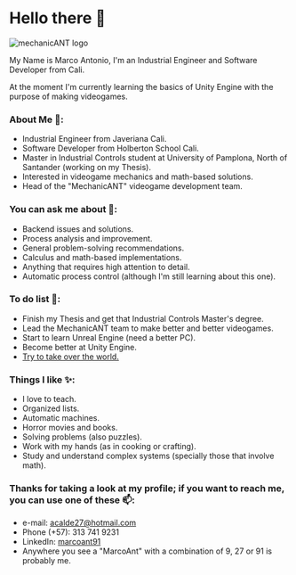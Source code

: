 ﻿# Hello there 👋

![mechanicANT logo](F:\HOLBERTON\marcoANT9)


My Name is Marco Antonio, I'm an Industrial Engineer and Software Developer from Cali. 

At the moment I'm currently learning the basics of Unity Engine with the purpose of making videogames.

### About Me 🤔:

* Industrial Engineer from Javeriana Cali.
* Software Developer from Holberton School Cali.
* Master in Industrial Controls student at University of Pamplona, North of Santander (working on my Thesis).
* Interested in videogame mechanics and math-based solutions.
* Head of the "MechanicANT" videogame development team.

### You can ask me about 💬:

* Backend issues and solutions.
* Process analysis and improvement.
* General problem-solving recommendations.
* Calculus and math-based implementations.
* Anything that requires high attention to detail.
* Automatic process control (although I'm still learning about this one).

### To do list 🌱:

* Finish my Thesis and get that Industrial Controls Master's degree.
* Lead the MechanicANT team to make better and better videogames.
* Start to learn Unreal Engine (need a better PC).
* Become better at Unity Engine.
* [Try to take over the world.](https://www.youtube.com/watch?v=2B3slX6-_20)
    
### Things I like ✨:

* I love to teach.
* Organized lists.
* Automatic machines.
* Horror movies and books.
* Solving problems (also puzzles).
* Work with my hands (as in cooking or crafting).
* Study and understand complex systems (specially those that involve math).
    

### Thanks for taking a look at my profile; if you want to reach me, you can use one of these 📫:

* e-mail: acalde27@hotmail.com
* Phone (+57): 313 741 9231
* LinkedIn: [marcoant91](https://www.linkedin.com/in/marcoant91/)
* Anywhere you see a "MarcoAnt" with a combination of 9, 27 or 91 is probably me.


<!--
**MarcoANT9/marcoANT9** is a ✨ _special_ ✨ repository because its `README.md` (this file) appears on your GitHub profile.

Here are some ideas to get you started:

- 🔭 I’m currently working on ...
- 🌱 I’m currently learning ...
- 👯 I’m looking to collaborate on ...
- 🤔 I’m looking for help with ...
- 💬 Ask me about ...
- 📫 How to reach me: ...
- 😄 Pronouns: ...
- ⚡ Fun fact: ...
-->
